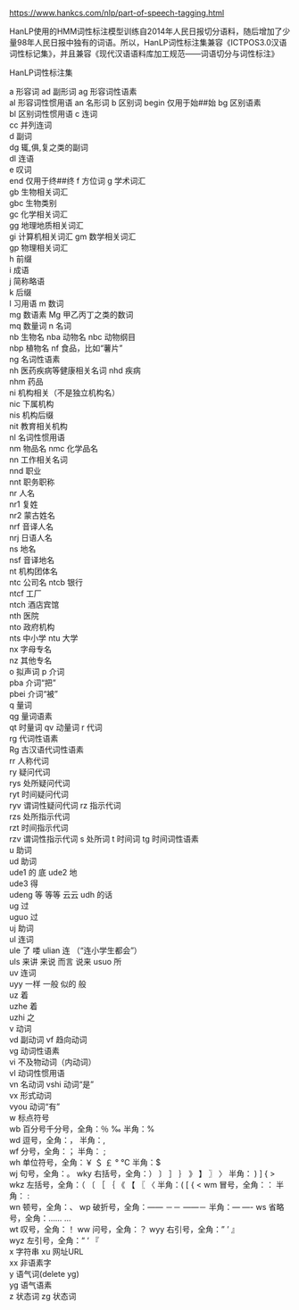 https://www.hankcs.com/nlp/part-of-speech-tagging.html

HanLP使用的HMM词性标注模型训练自2014年人民日报切分语料，随后增加了少量98年人民日报中独有的词语。所以，HanLP词性标注集兼容《ICTPOS3.0汉语词性标记集》，并且兼容《现代汉语语料库加工规范——词语切分与词性标注》


HanLP词性标注集

a	形容词	
ad	副形词	
ag	形容词性语素	
al	形容词性惯用语	
an	名形词	
b	区别词	
begin	仅用于始##始	
bg	区别语素	
bl	区别词性惯用语	
c	连词	
cc	并列连词	
d	副词	
dg	辄,俱,复之类的副词	
dl	连语	
e	叹词	
end	仅用于终##终	
f	方位词	
g	学术词汇	
gb	生物相关词汇	
gbc	生物类别	
gc	化学相关词汇	
gg	地理地质相关词汇	
gi	计算机相关词汇	
gm	数学相关词汇	
gp	物理相关词汇	
h	前缀	
i	成语	
j	简称略语	
k	后缀	
l	习用语	
m	数词	
mg	数语素	
Mg	甲乙丙丁之类的数词	
mq	数量词	
n	名词	
nb	生物名	
nba	动物名	
nbc	动物纲目	
nbp	植物名	
nf	食品，比如“薯片”	
ng	名词性语素	
nh	医药疾病等健康相关名词	
nhd	疾病	
nhm	药品	
ni	机构相关（不是独立机构名）	
nic	下属机构	
nis	机构后缀	
nit	教育相关机构	
nl	名词性惯用语	
nm	物品名	
nmc	化学品名	
nn	工作相关名词	
nnd	职业	
nnt	职务职称	
nr	人名	
nr1	复姓	
nr2	蒙古姓名	
nrf	音译人名	
nrj	日语人名	
ns	地名	
nsf	音译地名	
nt	机构团体名	
ntc	公司名	
ntcb	银行	
ntcf	工厂	
ntch	酒店宾馆	
nth	医院	
nto	政府机构	
nts	中小学	
ntu	大学	
nx	字母专名	
nz	其他专名	
o	拟声词	
p	介词	
pba	介词“把”	
pbei	介词“被”	
q	量词	
qg	量词语素	
qt	时量词	
qv	动量词	
r	代词	
rg	代词性语素	
Rg	古汉语代词性语素	
rr	人称代词	
ry	疑问代词	
rys	处所疑问代词	
ryt	时间疑问代词	
ryv	谓词性疑问代词	
rz	指示代词	
rzs	处所指示代词	
rzt	时间指示代词	
rzv	谓词性指示代词	
s	处所词	
t	时间词	
tg	时间词性语素	
u	助词	
ud	助词	
ude1	的 底	
ude2	地	
ude3	得	
udeng	等 等等 云云	
udh	的话	
ug	过	
uguo	过	
uj	助词	
ul	连词	
ule	了 喽	
ulian	连 （“连小学生都会”）	
uls	来讲 来说 而言 说来	
usuo	所	
uv	连词	
uyy	一样 一般 似的 般	
uz	着	
uzhe	着	
uzhi	之	
v	动词	
vd	副动词	
vf	趋向动词	
vg	动词性语素	
vi	不及物动词（内动词）	
vl	动词性惯用语	
vn	名动词	
vshi	动词“是”	
vx	形式动词	
vyou	动词“有”	
w	标点符号	
wb	百分号千分号，全角：％ ‰   半角：%	
wd	逗号，全角：， 半角：,	
wf	分号，全角：； 半角： ;	
wh	单位符号，全角：￥ ＄ ￡  °  ℃  半角：$	
wj	句号，全角：。	
wky	右括号，全角：） 〕  ］ ｝ 》  】 〗 〉 半角： ) ] { >	
wkz	左括号，全角：（ 〔  ［  ｛  《 【  〖 〈   半角：( [ { <	
wm	冒号，全角：： 半角： :	
wn	顿号，全角：、	
wp	破折号，全角：——   －－   ——－   半角：—  —-	
ws	省略号，全角：……  …	
wt	叹号，全角：！	
ww	问号，全角：？	
wyy	右引号，全角：” ’ 』	
wyz	左引号，全角：“ ‘ 『	
x	字符串	
xu	网址URL	
xx	非语素字	
y	语气词(delete yg)	
yg	语气语素	
z	状态词	
zg	状态词